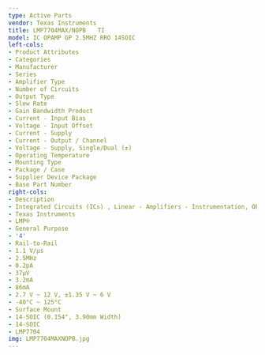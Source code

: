 ```yaml
---
type: Active Parts
vendor: Texas Instruments
title: LMP7704MAX/NOPB　　TI
model: IC OPAMP GP 2.5MHZ RRO 14SOIC
left-cols:
- Product Attributes
- Categories
- Manufacturer
- Series
- Amplifier Type
- Number of Circuits
- Output Type
- Slew Rate
- Gain Bandwidth Product
- Current - Input Bias
- Voltage - Input Offset
- Current - Supply
- Current - Output / Channel
- Voltage - Supply, Single/Dual (±)
- Operating Temperature
- Mounting Type
- Package / Case
- Supplier Device Package
- Base Part Number
right-cols:
- Description
- Integrated Circuits (ICs) , Linear - Amplifiers - Instrumentation, OP Amps, Buffer Amps
- Texas Instruments
- LMP®
- General Purpose
- '4'
- Rail-to-Rail
- 1.1 V/µs
- 2.5MHz
- 0.2pA
- 37µV
- 3.2mA
- 86mA
- 2.7 V ~ 12 V, ±1.35 V ~ 6 V
- -40°C ~ 125°C
- Surface Mount
- 14-SOIC (0.154", 3.90mm Width)
- 14-SOIC
- LMP7704
img: LMP7704MAXNOPB.jpg
---
```

